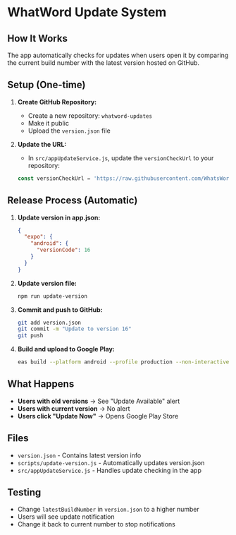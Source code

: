# WhatWord Update System

## How It Works

The app automatically checks for updates when users open it by comparing the current build number with the latest version hosted on GitHub.

## Setup (One-time)

1. **Create GitHub Repository:**
   - Create a new repository: `whatword-updates`
   - Make it public
   - Upload the `version.json` file

2. **Update the URL:**
   - In `src/appUpdateService.js`, update the `versionCheckUrl` to your repository:
   ```javascript
   const versionCheckUrl = 'https://raw.githubusercontent.com/WhatsWord1211/whatword-updates/refs/heads/main/version.json';
   ```

## Release Process (Automatic)

1. **Update version in app.json:**
   ```json
   {
     "expo": {
       "android": {
         "versionCode": 16
       }
     }
   }
   ```

2. **Update version file:**
   ```bash
   npm run update-version
   ```

3. **Commit and push to GitHub:**
   ```bash
   git add version.json
   git commit -m "Update to version 16"
   git push
   ```

4. **Build and upload to Google Play:**
   ```bash
   eas build --platform android --profile production --non-interactive
   ```

## What Happens

- **Users with old versions** → See "Update Available" alert
- **Users with current version** → No alert
- **Users click "Update Now"** → Opens Google Play Store

## Files

- `version.json` - Contains latest version info
- `scripts/update-version.js` - Automatically updates version.json
- `src/appUpdateService.js` - Handles update checking in the app

## Testing

- Change `latestBuildNumber` in `version.json` to a higher number
- Users will see update notification
- Change it back to current number to stop notifications

